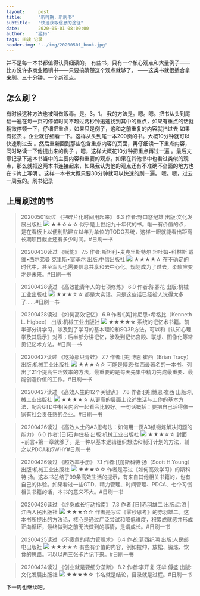 ```yaml
---
layout:     post
title:      "新时期，新刷书"
subtitle:   "快速获取信息的途径"
date:       2020-05-01 08:00:00
author:    "猛犸"
tags: 阅读 记录
header-img: "../img/20200501_book.jpg"
---
```


并不是每一本书都值得认真细读的。
有些书，只有一个核心观点和大量例子——比方说许多商业畅销书——只要搞清楚这个观点就够了。
——这类书就很适合拿来刷。三十分钟，一个新观点。

## 怎么刷？
有时候这种方法也被叫做贩毒。是。3。1。
我的方法是。嗯。嗯。把书从头到尾翻一遍在每一页的停留时间不超过两秒钟迅速找到其中的重点，如果有重点的话就稍微停顿一下，仔细把重点，如果只是例子，这和之前重复的内容就扫过去
如果有张杰
。企业就仔细看一下。这样从头到尾一本200页的书。大概10分钟就可以快速刷过去
。然后重新回到那些包含重点内容的页面，再仔细读一下重点内容，同时略读一下他提出来的例子
。嗯，这样大概花10分钟把重点再过一遍
。最后文章记录下这本书当中的主要内容和重要的观点。如果在其他书中也看过类似的观点，那么就把这两本书连接起来，如果我认为他的观点还有不准确不全面的地方也在卡片上写明
。这样一本书大概只要30分钟就可以快速的刷一遍。
嗯。嗯，过去一周我的。刷书记录

## 上周刷过的书

>20200501读过
>《把碎片化时间用起来》  6.3
>作者:野口悠纪雄
>出版:文化发展出版社
> ![](./_image/2020-05-01/2020-05-01-08-36-32.jpg)
>★★☆☆☆ 似乎是上世纪九十年代的书。唯一有价值的点，是在看板上以便利贴建立以年为单位的TODO系统，这样一眼就能看出距离长期项目截止还有多少时间。#日刷一书

>20200430读过
>《赋能》  7.5
>作者:斯坦利•麦克里斯特尔 坦吐姆•科林斯 戴维•西尔弗曼 克里斯•富塞尔
>出版:中信出版社
> ![](./_image/2020-05-01/2020-05-01-08-36-51.jpg)
>★★★★☆ 在不确定的时代中，甚至军队也需要信息共享和去中心化。规划成为了过去，柔软应变才是未来。#日刷一书

>20200428读过
>《高效能青年人的七项修炼》  6.0
>作者:陈春花
>出版:机械工业出版社
> ![](./_image/2020-05-01/2020-05-01-08-39-41.jpg)
>★★★☆☆ 都是大实话。只是这些话已经被人说得太多了……#日刷一书

>20200428读过
>《如何高效记忆》  6.9
>作者:[美]肯尼思•希格比（Kenneth L. Higbee）
>出版:机械工业出版社
> ![](./_image/2020-05-01/2020-05-01-08-39-56.jpg)
>★★★★☆ 系统的记忆术书籍。前半部分讲学习，涉及到了学习的基本理论和SQ3R方法，可以和《认知心理学及其启示》对照；后半部分讲记忆，涉及到记忆宫殿、联想、图像化等常见记忆术方法。#日刷一书

>20200427读过
>《吃掉那只青蛙》  7.7
>作者:[美]博恩·崔西（Brian Tracy）
>出版:机械工业出版社
> ![](./_image/2020-05-01/2020-05-01-08-40-12.jpg)
>★★★☆☆ 可能是博恩·崔西最著名的一本书。列出了21个提高生活效率的方法，最重要的是每天先集中精力完成最重要、最能创造价值的工作。#日刷一书

>20200427读过
>《高效人生的12个关键点》  7.8
>作者:[美]博恩·崔西
>出版:机械工业出版社
> ![](./_image/2020-05-01/2020-05-01-08-40-24.jpg)
>★★★★☆ 从更高的层面上论述生活与工作的基本方法，配合GTD中相关内容一起看会比较好。一句话概括：要把自己活得像一家有社会责任感的企业。#日刷一书

>20200426读过
>《高效人士的A3思考法：如何用一页A3纸锻炼解决问题的能力》  6.0
>作者:[日]石井住枝
>出版:机械工业出版社
> ![](./_image/2020-05-01/2020-05-01-08-40-36.jpg)
>★★★☆☆ 封面+前言+第一章就够了。是一种以基本逻辑组织想法和制订计划的方法，辅之以PDCA和5WHY#日刷一书

>20200426读过
>《超效率手册》  7.1
>作者:[加]斯科特·扬（Scott H.Young）
>出版:机械工业出版社
> ![](./_image/2020-05-01/2020-05-01-08-40-52.jpg)
>★★★☆☆ 作者是写过《如何高效学习》的斯科特·扬。这本书总结了99条高效生活的提示，有来自其他相关书籍的，也有自己的体验。如果看过一些GTD、精力管理、时间管理、PDCA、七个习惯相关书籍的话，本书的意义不大。#日刷一书

>20200426读过
>《终身成长行动指南》  7.3
>作者:[日]赤羽雄二
>出版:后浪 | 江西人民出版社
> ![](./_image/2020-05-01/2020-05-01-08-41-06.jpg)
>★★★☆☆ 作者是写过《零秒思考》的赤羽雄二。这本书所提出的方法论，核心是通过广泛尝试和降低难度，积累成就感并形成正向循环，最终做到之前无法做到的事情，是谓成长。#日刷一书

>20200425读过
>《不疲惫的精力管理术》  6.4
>作者:葛西纪明
>出版:人民邮电出版社
> ![](./_image/2020-05-01/2020-05-01-08-41-21.jpg)
>★★★★☆ 有些有价值的内容，例如拉伸、放松、锻炼、饮食的思路。可以以两三张卡片记下来。#日刷一书

>20200424读过
>《创业就是要细分垄断》  8.2
>作者:李开复 汪华 傅盛
>出版:文化发展出版社
> ![](./_image/2020-05-01/2020-05-01-08-41-33.jpg)
>★★★★☆ 书名就是结论，目录就是过程。#日刷一书

下一周也继续吧。
